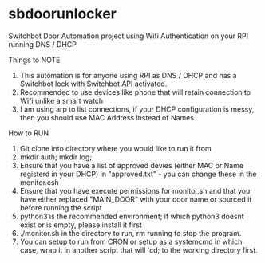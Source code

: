 # sbdoorunlocker
Switchbot Door Automation project using Wifi Authentication on your RPI running DNS / DHCP

Things to NOTE

1) This automation is for anyone using RPI as DNS / DHCP and has a Switchbot lock with Switchbot API activated.
2) Recommended to use devices like phone that will retain connection to Wifi unlike a smart watch
3) I am using arp to list connections, if your DHCP configuration is messy, then you should use MAC Address instead of Names

How to RUN

1) Git clone into directory where you would like to run it from
2) mkdir auth; mkdir log;
3) Ensure that you have a list of approved devies  (either MAC or Name registerd in your DHCP) in "approved.txt" - you can change these in the monitor.csh
4) Ensure that you have execute permissions for monitor.sh and that you have either replaced "MAIN_DOOR" with your door name or sourced it before running the script
5) python3 is the recommended environment; if which python3 doesnt exist or is empty, please install it first
6) ./monitor.sh in the directory to run, rm running to stop the program.
7) You can setup to run from CRON or setup as a systemcmd in which case, wrap it in another script that will 'cd; to the working directory first.


